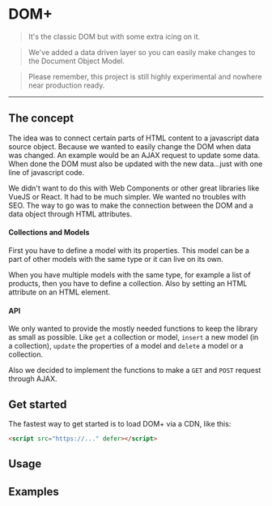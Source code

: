 # DOM+

> It's the classic DOM but with some extra icing on it.

> We've added a data driven layer so you can easily make changes to the Document Object Model.

> Please remember, this project is still highly experimental and nowhere near production ready.

---

## The concept
The idea was to connect certain parts of HTML content to a javascript data source object.
Because we wanted to easily change the DOM when data was changed.
An example would be an AJAX request to update some data.
When done the DOM must also be updated with the new data...just with one line of javascript code.

We didn't want to do this with Web Components or other great libraries like VueJS or React.
It had to be much simpler. We wanted no troubles with SEO.
The way to go was to make the connection between the DOM and a data object through HTML attributes.

#### Collections and Models
First you have to define a model with its properties. This model can be a part of other models with the same type or it can live on its own.

When you have multiple models with the same type, for example a list of products, then you have to define a collection. Also by setting an HTML attribute on an HTML element.

#### API
We only wanted to provide the mostly needed functions to keep the library as small as possible. Like `get` a collection or model, `insert` a new model (in a collection), `update` the properties of a model and `delete` a model or a collection.

Also we decided to implement the functions to make a `GET` and `POST` request through AJAX.


## Get started
The fastest way to get started is to load DOM+ via a CDN, like this:

```html
<script src="https://..." defer></script>
```

## Usage


## Examples